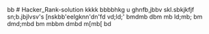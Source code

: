 bb # Hacker_Rank-solution
kkkk
bbbbhkg
u
ghnfb,jbbv
skl.sbkjkfjf
sn;b.jbjlvsv's
[nskbb'eelgknn'dn'fd
vd;ld;'
bmdmb
dbm
mb
ld;mb;
bm
dmd;mbd
bm
mbbm
dmbd
m[mb[
bd
